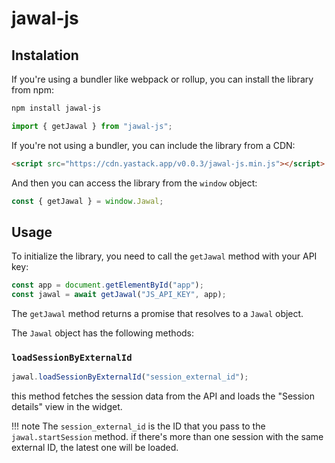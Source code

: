 # jawal-js

## Instalation

If you're using a bundler like webpack or rollup, you can install the library from npm:

```bash
npm install jawal-js
```

```js
import { getJawal } from "jawal-js";
```

If you're not using a bundler, you can include the library from a CDN:

```html
<script src="https://cdn.yastack.app/v0.0.3/jawal-js.min.js"></script>
```

And then you can access the library from the `window` object:

```js
const { getJawal } = window.Jawal;
```

## Usage

To initialize the library, you need to call the `getJawal` method with your API key:

```js
const app = document.getElementById("app");
const jawal = await getJawal("JS_API_KEY", app);
```

The `getJawal` method returns a promise that resolves to a `Jawal` object.

The `Jawal` object has the following methods:

### `loadSessionByExternalId`

```js
jawal.loadSessionByExternalId("session_external_id");
```

this method fetches the session data from the API and loads the "Session details" view in the widget.

!!! note
    The `session_external_id` is the ID that you pass to the `jawal.startSession` method. if there's more than one session with the same external ID, the latest one will be loaded.
